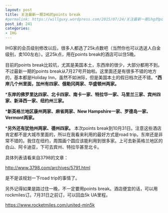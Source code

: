 ```yaml
---
layout: post
title: 关注最新一期IHG的points break
#permalink: https://willguxy.wordpress.com/2015/07/24/关注最新一期ihg的points-break/index.html
post_id: 241
categories: 
- IHG
---
```


IHG家的会员级别修改以后，很多人都选了25k点数吧（当然你也可以选送人白金级别，卖100左右）。这25k点，用在points break的酒店可以住5晚。

目前的points break比较坑，尤其是美国本土，东西岸的很少，大部分都用不到。不过最新一期的points break从7月27号开始啦。这里面还是有很多不错的地方的，基本都是Holiday Inn，虽然不如洲际，但是美国本土的假日档次还不错。***西岸几个州里面，加州有四家、俄勒冈两家、华盛顿州两家。**

	
***东岸的佛罗里达四家、北卡四家、南卡一家、特拉华一家、马里兰三家、宾州四家、新泽西一家、纽约州三家。**

	
***新英格兰地区康州两家、麻省两家、New Hampshire一家、罗德岛一家、Vermont两家。**

	
***另外还有犹他州两家、德州四家。**
本次points break到10月31日。注意这些酒店肯定都不是大城市里面的，所以在我看来利用的最好方式是road trip。东岸还是非常不错的。我住在纽约，周围画个圆应该能利用到很多家。上可去新英格兰地区的白山、阿卡迪亚，下可去宾州、特拉华甚至北卡。

具体列表请看来自3798的文章：

http://www.3798.com/archives/5791.html

是不是该规划一下road trip的事情了。

另外记得如果是路过住一晚，不一定要用points break。酒店便宜的话，可以用rockmiles订。7月31日之前订，可以回血5k UA里程。

https://www.rocketmiles.com/united-min5k